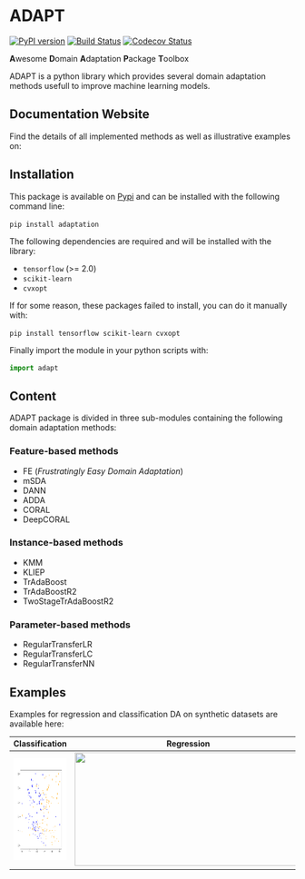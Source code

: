 # ADAPT

[![PyPI version](https://badge.fury.io/py/adaptation.svg)](https://badge.fury.io/py/adaptation)
[![Build Status](https://github.com/antoinedemathelin/adapt/workflows/build/badge.svg)](https://github.com/antoinedemathelin/adapt/actions)
[![Codecov Status](https://codecov.io/gh/antoinedemathelin/adapt/branch/master/graph/badge.svg?token=IWQXMYGY2Q)](https://codecov.io/gh/antoinedemathelin/adapt)

**A**wesome **D**omain **A**daptation **P**ackage **T**oolbox

ADAPT is a python library which provides several domain adaptation methods usefull to improve machine learning models.

## Documentation Website

Find the details of all implemented methods as well as illustrative examples on: 

## Installation

This package is available on [Pypi](https://badge.fury.io/py/adaptation) and can be installed with the following command line:

`pip install adaptation`

The following dependencies are required and will be installed with the library:
- `tensorflow` (>= 2.0)
- `scikit-learn`
- `cvxopt`

If for some reason, these packages failed to install, you can do it manually with:

`pip install tensorflow scikit-learn cvxopt`

Finally import the module in your python scripts with:

```python
import adapt
```

## Content

ADAPT package is divided in three sub-modules containing the following domain adaptation methods:

### Feature-based methods

- FE (*Frustratingly Easy Domain Adaptation*)
- mSDA
- DANN
- ADDA
- CORAL
- DeepCORAL

### Instance-based methods

- KMM
- KLIEP
- TrAdaBoost
- TrAdaBoostR2
- TwoStageTrAdaBoostR2

### Parameter-based methods

- RegularTransferLR
- RegularTransferLC
- RegularTransferNN


## Examples

Examples for regression and classification DA on synthetic datasets are available here:

Classification | Regression         
:-------------------------:|:-------------------------:
<img src="docs/source/_static/images/classification_setup.png" width="350px" height="180px"> | <img src="idocs/source/_static/images/regression_setup.png" width="400px" height="200px">

